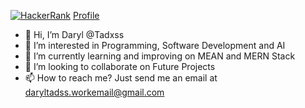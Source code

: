[![HackerRank](https://upload.wikimedia.org/wikipedia/commons/6/65/HackerRank_logo.png)](https://www.hackerrank.com/your-username)
 [Profile](<https://www.hackerrank.com/your-username>)


- 👋 Hi, I’m Daryl @Tadxss
- 👀 I’m interested in Programming, Software Development and AI
- 🌱 I’m currently learning and improving on MEAN and MERN Stack
- 💞️ I’m looking to collaborate on Future Projects
- 📫 How to reach me? Just send me an email at daryltadss.workemail@gmail.com

<!---
Tadxss/Tadxss is a ✨ special ✨ repository because its `README.md` (this file) appears on your GitHub profile.
You can click the Preview link to take a look at your changes.
--->
